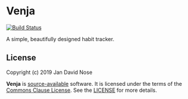 # Venja

[![Build Status](https://dev.azure.com/6a64/Venja/_apis/build/status/venja-app.venja-backend?branchName=master)](https://dev.azure.com/6a64/Venja/_build/latest?definitionId=2&branchName=master)

A simple, beautifully designed habit tracker.

## License

Copyright (c) 2019 Jan David Nose

**Venja** is [source-available] software. It is licensed under the terms of the
[Commons Clause License](https://commonsclause.com). See the [LICENSE] for more
details.

[license]: LICENSE.txt
[source-available]: https://en.wikipedia.org/wiki/Source-available_software
